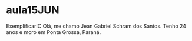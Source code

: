 # aula15JUN
ExemplificarIC
Olá, me chamo Jean Gabriel Schram dos Santos.
Tenho 24 anos e moro em Ponta Grossa, Paraná.
